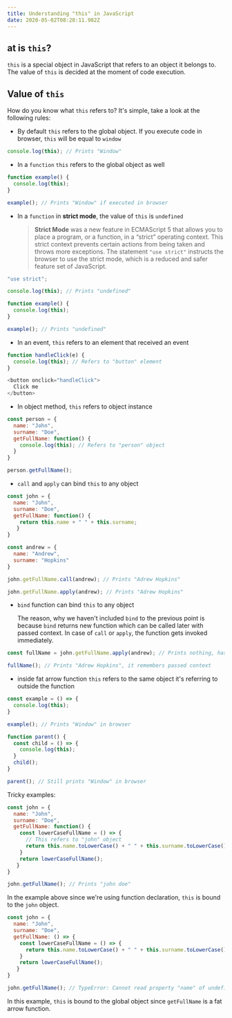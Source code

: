 ```yaml
---
title: Understanding "this" in JavaScript
date: 2020-05-02T08:28:11.982Z
---
```

## at is `this`?

`this` is a special object in JavaScript that refers to an object it belongs to. The value of `this` is decided at the moment of code execution.

## Value of `this`

How do you know what `this` refers to? It's simple, take a look at the following rules:

* By default `this` refers to the global object. If you execute code in browser, `this` will be equal to `window`

```javascript
console.log(this); // Prints "Window"
```

* In a `function` `this` refers to the global object as well

```javascript
function example() {
  console.log(this);
}

example(); // Prints "Window" if executed in browser
```

* In a `function` in **strict mode**, the value of `this` is `undefined`

  > **Strict Mode** was a new feature in ECMAScript 5 that allows you to place a program, or a function, in a “strict” operating context. This strict context prevents certain actions from being taken and throws more exceptions. The statement `"use strict"` instructs the browser to use the strict mode, which is a reduced and safer feature set of JavaScript.

```javascript
"use strict";

console.log(this); // Prints "undefined"

function example() {
  console.log(this);
}

example(); // Prints "undefined"
```

* In an event, `this` refers to an element that received an event

```javascript
function handleClick(e) {
  console.log(this); // Refers to "button" element
}

<button onclick="handleClick">
  Click me
</button>
```

* In object method, `this` refers to object instance

```javascript
const person = {
  name: "John",
  surname: "Doe",
  getFullName: function() {
    console.log(this); // Refers to "person" object
  }
}

person.getFullName();
```

* `call` and `apply` can bind `this` to any object

```javascript
const john = {
  name: "John",
  surname: "Doe",
  getFullName: function() {
    return this.name + " " + this.surname;
   }
}

const andrew = {
  name: "Andrew",
  surname: "Hopkins"
}

john.getFullName.call(andrew); // Prints "Adrew Hopkins"

john.getFullName.apply(andrew); // Prints "Adrew Hopkins"
```

* `bind` function can bind `this` to any object

  The reason, why we haven't included `bind` to the previous point is because `bind` returns new function which can be called later with passed context. In case of `call` or `apply`, the function gets invoked immediately.

```javascript
const fullName = john.getFullName.apply(andrew); // Prints nothing, has to be invoked

fullName(); // Prints "Adrew Hopkins", it remembers passed context
```

* inside fat arrow function `this` refers to the same object it's referring to outside the function

```javascript
const example = () => {
  console.log(this);
}

example(); // Prints "Window" in browser
```

```javascript
function parent() {
  const child = () => {
    console.log(this);
  }
  child();
}

parent(); // Still prints "Window" in browser
```

Tricky examples:

```javascript
const john = {
  name: "John",
  surname: "Doe",
  getFullName: function() {
    const lowerCaseFullName = () => {
      // This refers to "john" object
      return this.name.toLowerCase() + " " + this.surname.toLowerCase();
    } 
    return lowerCaseFullName();
   }
}

john.getFullName(); // Prints "john doe"
```

In the example above since we're using function declaration, `this` is bound to the `john` object.

```javascript
const john = {
  name: "John",
  surname: "Doe",
  getFullName: () => {
    const lowerCaseFullName = () => {
      return this.name.toLowerCase() + " " + this.surname.toLowerCase();
    } 
    return lowerCaseFullName();
   }
}

john.getFullName(); // TypeError: Cannot read property "name" of undefined
```

In this example, `this` is bound to the global object since `getFullName` is a fat arrow function.